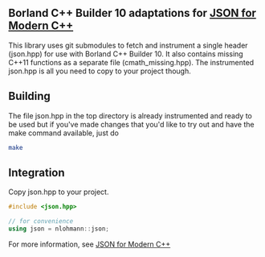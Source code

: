 ## Borland C++ Builder 10 adaptations for [JSON for Modern C++](https://github.com/nlohmann/json/)

This library uses git submodules to fetch and instrument a single header (json.hpp) for use with Borland C++ Builder 10. It also contains missing C++11 <cmath> functions as a separate file (cmath_missing.hpp). The instrumented json.hpp is all you need to copy to your project though.

## Building

The file json.hpp in the top directory is already instrumented and ready to be used but if you've made changes that you'd like to try out and have the make command available, just do
```bash
make
```

## Integration

Copy json.hpp to your project.

```cpp
#include <json.hpp>

// for convenience
using json = nlohmann::json;
```

For more information, see [JSON for Modern C++](https://github.com/nlohmann/json/)
